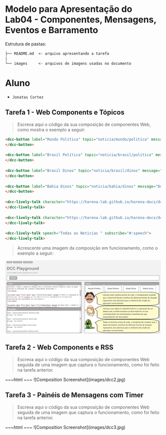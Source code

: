 # Modelo para Apresentação do Lab04 - Componentes, Mensagens, Eventos e Barramento

Estrutura de pastas:

~~~
├── README.md  <- arquivo apresentando a tarefa
│
└── images     <- arquivos de imagens usadas no documento
~~~

# Aluno
* `Jonatas Cortez`

## Tarefa 1 - Web Components e Tópicos

> Escreva aqui o código da sua composição de componentes Web, como mostra o exemplo a seguir:

~~~html
<dcc-button label="Mundo Política" topic="noticia/mundo/politica" message="Acima de tudo, é fundamental ressaltar que o desenvolvimento contínuo de distintas formas de atuação representa uma abertura para a melhoria dos modos de operação convencionais.">
</dcc-button>

<dcc-button label="Brasil Política" topic="noticia/brasil/politica" message="É importante questionar o quanto o aumento do diálogo entre os diferentes setores produtivos cumpre um papel essencial na formulação das condições inegavelmente apropriadas.">
</dcc-button>

<dcc-button label="Brasil Dinos" topic="noticia/brasil/dinos" message="O sonho é a realização de um desejo que a pulsão escópica já está implícito no uso contemporâneo da interpretação transferencial que supostamente nos faria pleno.">
</dcc-button>

<dcc-button label="Bahia Dinos" topic="noticia/bahia/dinos" message="Do mesmo modo, o repúdio ao feminino constrói um delírio sem que isso impeça a extração de gozo.">
</dcc-button>

<dcc-lively-talk character="https://harena-lab.github.io/harena-docs/dccs/tutorial/images/doctor.png" speech="notícias sobre política " subscribe="noticia/#/politica:speech">
</dcc-lively-talk>

<dcc-lively-talk character="https://harena-lab.github.io/harena-docs/dccs/tutorial/images/nurse.png" speech="notícias cuja região é o Brasil " subscribe="noticia/Brasil/#:speech">
</dcc-lively-talk>

<dcc-lively-talk speech="Todas as Noticias " subscribe="#:speech">
</dcc-lively-talk>
~~~

> Acrescente uma imagem da composição em funcionamento, como o exemplo a seguir:

![Composition Screenshot](images/dcc1.jpg)

## Tarefa 2 - Web Components e RSS
> Escreva aqui o código da sua composição de componentes Web seguida de uma imagem que captura o funcionamento, como foi feito na tarefa anterior.
<dcc-rss source="https://www.wired.com/category/science/feed" subscribe="next/rss/Science:next" topic="rss/science">
</dcc-rss>
~~~html
<dcc-rss source="https://www.wired.com/category/design/feed" subscribe="next/rss/Design:next" topic="rss/design">
</dcc-rss>

<dcc-aggregator topic="aggregate/science" quantity="4" subscribe="rss/science">
</dcc-aggregator>

<dcc-button label="Next Science" topic="next/rss/Science">
</dcc-button>

<dcc-button label="Next Design" topic="next/rss/Design">
</dcc-button>

<dcc-lively-talk character="https://harena-lab.github.io/harena-docs/dccs/tutorial/images/doctor.png" speech="Compact " subscribe="aggregate/science:speech">
</dcc-lively-talk>

<dcc-lively-talk character="https://harena-lab.github.io/harena-docs/dccs/tutorial/images/nurse.png" speech="News: " subscribe="rss/science:speech">
</dcc-lively-talk>

<dcc-lively-talk speech="News " subscribe="rss/design:speech">
</dcc-lively-talk>
~~~
![Composition Screenshot](images/dcc2.jpg)

## Tarefa 3 - Painéis de Mensagens com Timer
> Escreva aqui o código da sua composição de componentes Web seguida de uma imagem que captura o funcionamento, como foi feito na tarefa anterior.
<dcc-rss source="https://www.wired.com/category/science/feed" subscribe="next/rss/Science:next" topic="rss/science">
</dcc-rss>
~~~html
<dcc-rss source="https://www.wired.com/category/design/feed" subscribe="next/rss/Design:next" topic="rss/design">
</dcc-rss>

<dcc-aggregator topic="aggregate/science" quantity="3" subscribe="rss/science">
</dcc-aggregator>

<dcc-aggregator topic="aggregate/design" quantity="3" subscribe="rss/design">
</dcc-aggregator>

<dcc-lively-talk character="https://harena-lab.github.io/harena-docs/dccs/tutorial/images/doctor.png" speech="Compact " subscribe="aggregate/science:speech">
</dcc-lively-talk>

<dcc-lively-talk character="https://harena-lab.github.io/harena-docs/dccs/tutorial/images/nurse.png" speech="News: " subscribe="rss/design:speech">
</dcc-lively-talk>

<dcc-lively-talk speech="News " subscribe="rss/#:speech">
</dcc-lively-talk>

<dcc-timer cycles="10" interval="1000" topic="next/rss/Science" subscribe="start/timer:start">
</dcc-timer>

<dcc-timer cycles="10" interval="2000" topic="next/rss/Design" subscribe="start/timer:start">
</dcc-timer>

<dcc-timer cycles="10" interval="2000" topic="rss/#" subscribe="start/timer:start">
</dcc-timer>

<dcc-button label="Start" topic="start/timer">
</dcc-button>
~~~
![Composition Screenshot](images/dcc3.jpg)